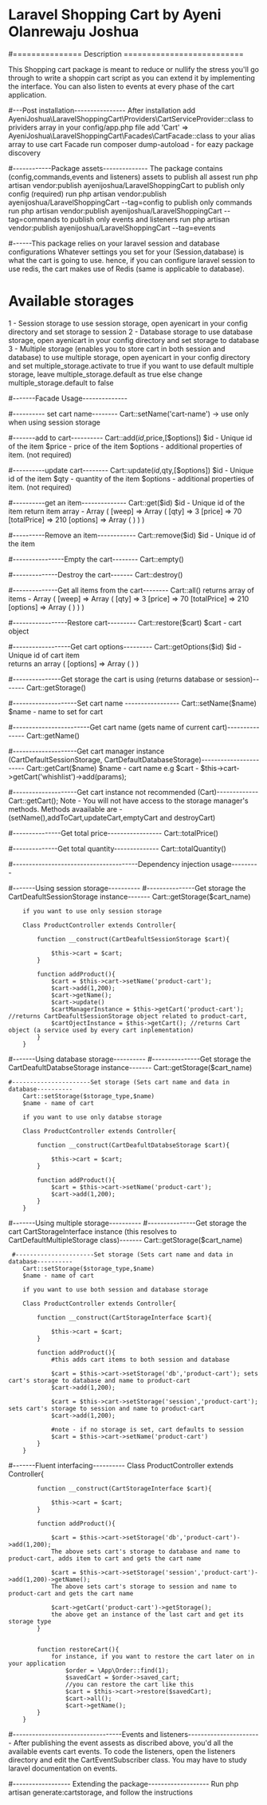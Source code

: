 # Laravel Shopping Cart by Ayeni Olanrewaju Joshua

#=============== Description ==========================

This Shopping cart package is meant to reduce or nullify the stress you'll go through to write a shoppin cart script
as you can extend it by implementing the interface. You can also listen to events at every phase of the cart application.

#---Post installation----------------
    After installation
    add AyeniJoshua\LaravelShoppingCart\Providers\CartServiceProvider::class to prividers array in your config/app.php file
    add 'Cart' => AyeniJoshua\LaravelShoppingCart\Facades\CartFacade::class to your alias array to use cart Facade
    run composer dump-autoload - for eazy package discovery

  #------------Package assets--------------
    The package contains (config,commands,events and listeners) assets
    to publish all assest
        run php artisan vendor:publish ayenijoshua/LaravelShoppingCart
    to publish only config (required)
        run php artisan vendor:publish ayenijoshua/LaravelShoppingCart --tag=config
    to publish only commands
        run php artisan vendor:publish ayenijoshua/LaravelShoppingCart --tag=commands
    to publish only events and listeners
        run php artisan vendor:publish ayenijoshua/LaravelShoppingCart --tag=events

#------This package relies on your laravel session and database configurations
    Whatever settings you set for your (Session,database) is what the cart is going to use. hence, if you can configure
    laravel session to use redis, the cart makes use of Redis (same is applicable to database).

# Available storages
1 - Session storage
        to use session storage, open ayenicart in your config directory and set storage to session
2 - Database storage
        to use database storage, open ayenicart in your config directory and set storage to database
3 - Multiple storage (enables you to store cart in both session and database)
        to use multiple storage, open ayenicart in your config directory and set multiple_storage.activate to true
        if you want to use default multiple storage, leave multiple_storage.default as true else change multiple_storage.default to false
    
#-------Facade Usage--------------

  #---------- set cart name--------
    Cart::setName('cart-name') -> use only when using session storage

  #-------add to cart----------
    Cart::add($id,$price,[$options]) 
    $id - Unique id of the item
    $price - price of the item
    $options - additional properties of item. (not required)

  #----------update cart--------
    Cart::update($id,$qty,[$options])
    $id - Unique id of the item
    $qty - quantity of the item
    $options - additional properties of item. (not required)

  #----------get an item--------------
    Cart::get($id)
    $id - Unique id of the item
    return item array - Array ( [weep] => Array ( [qty] => 3 [price] => 70 [totalPrice] => 210 [options] => Array ( ) ) )

  #----------Remove an item------------
    Cart::remove($id)
    $id - Unique id of the item

  #----------------Empty the cart--------
    Cart::empty()

  #--------------Destroy the cart-------
    Cart::destroy()

  #--------------Get all items from the cart--------
    Cart::all()
    returns array of items - Array ( [weep] => Array ( [qty] => 3 [price] => 70 [totalPrice] => 210 [options] => Array ( ) ) )

  #-----------------Restore cart---------
    Cart::restore($cart)
    $cart - cart object

  #------------------Get cart options---------
     Cart::getOptions($id)
     $id - Unique id of cart item  
     returns an array ( [options] => Array ( ) )

  #---------------Get storage the cart is using (returns database or session)-------
    Cart::getStorage()

  #--------------------Set cart name -----------------
     Cart::setName($name)
     $name - name to set for cart

  #------------------------Get cart name (gets name of current cart)---------------
      Cart::getName()

  #--------------------Get cart manager instance (CartDefaultSessionStorage, CartDefaultDatabaseStorage)-----------------------
      Cart::getCart($name)
      $name - cart name
      e.g $cart - $this->cart->getCart('whishlist')->add(params);

 #--------------------Get cart instance not recommended (Cart)-------------
     Cart::getCart();
     Note - You will not have access to the storage manager's methods.
     Methods avaailable are - (setName(),addToCart,updateCart,emptyCart and destroyCart)

#---------------Get total price-----------------
    Cart::totalPrice()

#--------------Get total quantity--------------
    Cart::totalQuantity()

#---------------------------------------Dependency injection usage---------

   #-------Using session storage----------
     #---------------Get storage the CartDeafultSessionStorage instance-------
        Cart::getStorage($cart_name)

        if you want to use only session storage

        Class ProductController extends Controller{

            function __construct(CartDeafultSessionStorage $cart){
        
                $this->cart = $cart;
            }

            function addProduct(){
                $cart = $this->cart->setName('product-cart');
                $cart->add(1,200);
                $cart->getName();
                $cart->update()
                $cartManagerInstance = $this->getCart('product-cart'); //returns CartDeafultSessionStorage object related to product-cart,
                $cartOjectInstance = $this->getCart(); //returns Cart object (a service used by every cart inplementation)
            }
        }

  #-------Using database storage----------
    #---------------Get storage the CartDeafultDatabseStorage instance-------
        Cart::getStorage($cart_name)

    #----------------------Set storage (Sets cart name and data in database----------
        Cart::setStorage($storage_type,$name)
        $name - name of cart

        if you want to use only databse storage

        Class ProductController extends Controller{

            function __construct(CartDeafultDatabseStorage $cart){
        
                $this->cart = $cart;
            }

            function addProduct(){
                $cart = $this->cart->setName('product-cart');
                $cart->add(1,200);
            }
        }

  #-------Using multiple storage----------
     #---------------Get storage the cart CartStorageInterface instance (this resolves to CartDefaultMultipleStorage class)-------
        Cart::getStorage($cart_name)

     #----------------------Set storage (Sets cart name and data in database----------
        Cart::setStorage($storage_type,$name)
        $name - name of cart

        if you want to use both session and database storage

        Class ProductController extends Controller{

            function __construct(CartStorageInterface $cart){
        
                $this->cart = $cart;
            }

            function addProduct(){
                #this adds cart items to both session and database

                $cart = $this->cart->setStorage('db','product-cart'); sets cart's storage to database and name to product-cart
                $cart->add(1,200);

                $cart = $this->cart->setStorage('session','product-cart'); sets cart's storage to session and name to product-cart
                $cart->add(1,200);

                #note - if no storage is set, cart defaults to session
                $cart = $this->cart->setName('product-cart')
            }
        }

  #-------Fluent interfacing----------
        Class ProductController extends Controller{

            function __construct(CartStorageInterface $cart){
        
                $this->cart = $cart;
            }

            function addProduct(){
                
                $cart = $this->cart->setStorage('db','product-cart')->add(1,200); 
                The above sets cart's storage to database and name to product-cart, adds item to cart and gets the cart name

                $cart = $this->cart->setStorage('session','product-cart')->add(1,200)->getName(); 
                The above sets cart's storage to session and name to product-cart and gets the cart name

                $cart->getCart('product-cart')->getStorage();
                the above get an instance of the last cart and get its storage type
            }


            function restoreCart(){
                for instance, if you want to restore the cart later on in your application
                    $order = \App\Order::find(1);
                    $savedCart = $order->saved_cart;
                    //you can restore the cart like this
                    $cart = $this->cart->restore($savedCart);
                    $cart->all();
                    $cart->getName();
            }
        }

#----------------------------------Events and listeners-----------------------
    After publishing the event assests as discribed above, you'd all the available events cart events.
    To code the listeners, open the listeners directory and edit the CartEventSubscriber class.
    You may have to study laravel documentation on events.

#------------------ Extending the package-------------------
        Run php artisan generate:cartstorage, and follow the instructions